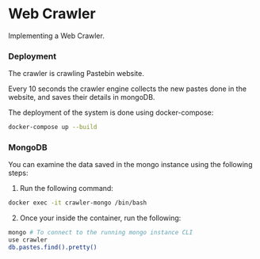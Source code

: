 # Web Crawler
Implementing a Web Crawler.

### Deployment

The crawler is crawling Pastebin website.

Every 10 seconds the crawler engine collects the new pastes done in the website, and saves their details in mongoDB.

The deployment of the system is done using docker-compose:

```sh
docker-compose up --build
```

### MongoDB

You can examine the data saved in the mongo instance using the following steps:

1. Run the following command:

```sh
docker exec -it crawler-mongo /bin/bash
```

2. Once your inside the container, run the following:

```sh
mongo # To connect to the running mongo instance CLI
use crawler
db.pastes.find().pretty()
```
